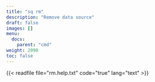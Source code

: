 ```yaml
---
title: "sq rm"
description: "Remove data source"
draft: false
images: []
menu:
  docs:
    parent: "cmd"
weight: 2090
toc: false
---
```


{{< readfile file="rm.help.txt" code="true" lang="text" >}}
